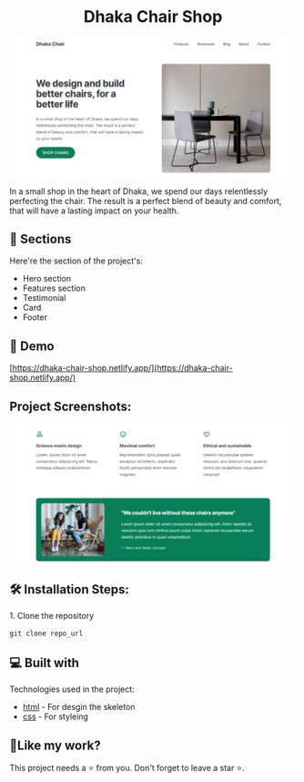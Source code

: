 <h1 align="center">Dhaka Chair Shop</h1>

<p align="center"><img src="./img/main.PNG" alt="project"></p>

<p>In a small shop in the heart of Dhaka, we spend our days
              relentlessly perfecting the chair. The result is a perfect blend
              of beauty and comfort, that will have a lasting impact on your
              health.</p>

<h2>🧐 Sections</h2>

Here're the section of the project's:

- Hero section
- Features section
- Testimonial
- Card
- Footer

<h2>🚀 Demo</h2>

[https://dhaka-chair-shop.netlify.app/](https://dhaka-chair-shop.netlify.app/)

<h2>Project Screenshots:</h2>

<img src="img/features.PNG" alt="shields" />

<h2>🛠️ Installation Steps:</h2>

<p>1. Clone the repository</p>

```
git clone repo_url
```

<h2>💻 Built with</h2>

Technologies used in the project:

- [html](#) - For desgin the skeleton
- [css](#) - For styleing

<h2>💖Like my work?</h2>

This project needs a ⭐️ from you. Don't forget to leave a star ⭐️.
